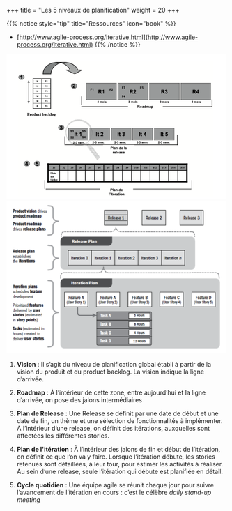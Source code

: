 +++
title = "Les 5 niveaux de planification"
weight = 20
+++

{{% notice style="tip" title="Ressources" icon="book" %}}
- [http://www.agile-process.org/iterative.html](http://www.agile-process.org/iterative.html)
{{% /notice %}}

![5 étapes planification](../images/5etape_planification.png)
![Plan de Release](../images/release_plan.png)

1. **Vision** : Il s’agit du niveau de planification global établi à partir de la vision du produit et du product backlog. La vision indique la ligne d’arrivée.
   
2. **Roadmap** : À l’intérieur de cette zone, entre aujourd’hui et la ligne d’arrivée, on pose des jalons intermédiaires
   
3. **Plan de Release** : Une Release se définit par une date de début et une date de fin, un thème et une sélection de fonctionnalités à implémenter. À l’intérieur d’une release, on définit des itérations, auxquelles sont affectées les différentes stories.

4. **Plan de l'itération** : À l’intérieur des jalons de fin et début de l’itération, on définit ce que l’on va y faire. Lorsque l’itération débute, les stories retenues sont détaillées, à leur tour, pour estimer les activités à réaliser. Au sein d’une release, seule l’itération qui débute est planifiée en détail.

5. **Cycle quotidien** : Une équipe agile se réunit chaque jour pour suivre l’avancement de l’itération en cours : c’est le célèbre *daily stand-up meeting* 